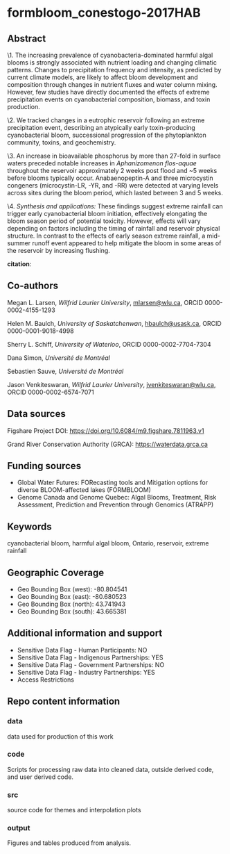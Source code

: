 # formbloom_conestogo-2017HAB

## Abstract

\1.   The increasing prevalence of cyanobacteria-dominated harmful algal blooms is strongly associated with nutrient loading and changing climatic patterns. Changes to precipitation frequency and intensity, as predicted by current climate models, are likely to affect bloom development and composition through changes in nutrient fluxes and water column mixing. However, few studies have directly documented the effects of extreme precipitation events on cyanobacterial composition, biomass, and toxin production. 

\2.   We tracked changes in a eutrophic reservoir following an extreme precipitation event, describing an atypically early toxin-producing cyanobacterial bloom, successional progression of the phytoplankton community, toxins, and geochemistry.

\3.   An increase in bioavailable phosphorus by more than 27-fold in surface waters preceded notable increases in *Aphanizomenon flos-aquae* throughout the reservoir approximately 2 weeks post flood and ~5 weeks before blooms typically occur. Anabaenopeptin-A and three microcystin congeners (microcystin-LR, -YR, and -RR) were detected at varying levels across sites during the bloom period, which lasted between 3 and 5 weeks. 

\4.   *Synthesis and applications:* These findings suggest extreme rainfall can trigger early cyanobacterial bloom initiation, effectively elongating the bloom season period of potential toxicity. However, effects will vary depending on factors including the timing of rainfall and reservoir physical structure. In contrast to the effects of early season extreme rainfall, a mid-summer runoff event appeared to help mitigate the bloom in some areas of the reservoir by increasing flushing.



**citation**: 



## Co-authors

Megan L. Larsen, *Wilfrid Laurier University*, mlarsen@wlu.ca, ORCID 0000-0002-4155-1293

Helen M. Baulch, *University of Saskatchenwan*, hbaulch@usask.ca, ORCID 0000-0001-9018-4998

Sherry L. Schiff, *University of Waterloo*, ORCID 0000-0002-7704-7304

Dana Simon, *Université de Montréal*

Sebastien Sauve, *Université de Montréal*

Jason Venkiteswaran, *Wilfrid Laurier University*, jvenkiteswaran@wlu.ca, ORCID 0000-0002-6574-7071



## Data sources

Figshare Project DOI: https://doi.org/10.6084/m9.figshare.7811963.v1

Grand River Conservation Authority (GRCA): https://waterdata.grca.ca



## Funding sources

* Global Water Futures: FORecasting tools and Mitigation options for diverse BLOOM-affected lakes (FORMBLOOM)
* Genome Canada and Genome Quebec: Algal Blooms, Treatment, Risk Assessment,
  Prediction and Prevention through Genomics (ATRAPP)



## Keywords

cyanobacterial bloom, harmful algal bloom, Ontario, reservoir, extreme rainfall



## Geographic Coverage

- Geo Bounding Box (west): -80.804541
- Geo Bounding Box (east): -80.680523
- Geo Bounding Box (north): 43.741943
- Geo Bounding Box (south): 43.665381



## Additional information and support

- Sensitive Data Flag - Human Participants: NO
- Sensitive Data Flag - Indigenous Partnerships: YES 
- Sensitive Data Flag - Government Partnerships: NO 
- Sensitive Data Flag - Industry Partnerships: YES
- Access Restrictions



## Repo content information

### data

data used for production of this work

### code

Scripts for processing raw data into cleaned data, outside derived code, and user derived code.

### src

source code for themes and interpolation plots

### output

Figures and tables produced from analysis.